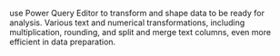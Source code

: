  use Power Query Editor to transform and shape data to be ready for analysis. Various text and numerical transformations, including multiplication, rounding, and split and merge text columns, even more efficient in data preparation.
